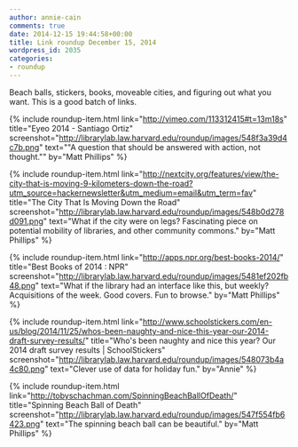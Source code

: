 ```yaml
---
author: annie-cain
comments: true
date: 2014-12-15 19:44:58+00:00
title: Link roundup December 15, 2014
wordpress_id: 2035
categories:
- roundup
---
```


Beach balls, stickers, books, moveable cities, and figuring out what you want. This is a good batch of links.

{% include roundup-item.html
  link="http://vimeo.com/113312415#t=13m18s"
  title="Eyeo 2014 - Santiago Ortiz"
  screenshot="http://librarylab.law.harvard.edu/roundup/images/548f3a39d4c7b.png"
  text="\"A question that should be answered with action, not thought.\""
  by="Matt Phillips"
%}

{% include roundup-item.html
  link="http://nextcity.org/features/view/the-city-that-is-moving-9-kilometers-down-the-road?utm_source=hackernewsletter&utm_medium=email&utm_term=fav"
  title="The City That Is Moving Down the Road"
  screenshot="http://librarylab.law.harvard.edu/roundup/images/548b0d278d091.png"
  text="What if the city were on legs? Fascinating piece on potential mobility of libraries, and other community commons."
  by="Matt Phillips"
%}

{% include roundup-item.html
  link="http://apps.npr.org/best-books-2014/"
  title="Best Books of 2014 : NPR"
  screenshot="http://librarylab.law.harvard.edu/roundup/images/5481ef202fb48.png"
  text="What if the library had an interface like this, but weekly? Acquisitions of the week. Good covers. Fun to browse."
  by="Matt Phillips"
%}

{% include roundup-item.html
  link="http://www.schoolstickers.com/en-us/blog/2014/11/25/whos-been-naughty-and-nice-this-year-our-2014-draft-survey-results/"
  title="Who's been naughty and nice this year? Our 2014 draft survey results | SchoolStickers"
  screenshot="http://librarylab.law.harvard.edu/roundup/images/548073b4a4c80.png"
  text="Clever use of data for holiday fun."
  by="Annie"
%}

{% include roundup-item.html
  link="http://tobyschachman.com/SpinningBeachBallOfDeath/"
  title="Spinning Beach Ball of Death"
  screenshot="http://librarylab.law.harvard.edu/roundup/images/547f554fb6423.png"
  text="The spinning beach ball can be beautiful."
  by="Matt Phillips"
%}
